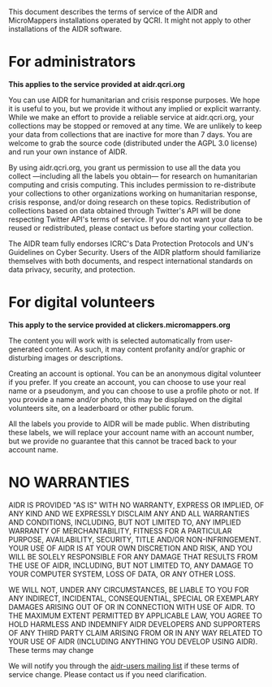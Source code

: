 This document describes the terms of service of the AIDR and MicroMappers installations operated by QCRI. It might not apply to other installations of the AIDR software.

# For administrators

**This applies to the service provided at aidr.qcri.org**

You can use AIDR for humanitarian and crisis response purposes. We hope it is useful to you, but we provide it without any implied or explicit warranty. While we make an effort to provide a reliable service at aidr.qcri.org, your collections may be stopped or removed at any time. We are unlikely to keep your data from collections that are inactive for more than 7 days. You are welcome to grab the source code (distributed under the AGPL 3.0 license) and run your own instance of AIDR.

By using aidr.qcri.org, you grant us permission to use all the data you collect —including all the labels you obtain— for research on humanitarian computing and crisis computing. This includes permission to re-distribute your collections to other organizations working on humanitarian response, crisis response, and/or doing research on these topics. Redistribution of collections based on data obtained through Twitter's API will be done respecting Twitter API's terms of service. If you do not want your data to be reused or redistributed, please contact us before starting your collection.

The AIDR team fully endorses ICRC's Data Protection Protocols and UN's Guidelines on Cyber Security. Users of the AIDR platform should familiarize themselves with both documents, and respect international standards on data privacy, security, and protection.

# For digital volunteers

**This apply to the service provided at clickers.micromappers.org**

The content you will work with is selected automatically from user-generated content. As such, it may content profanity and/or graphic or disturbing images or descriptions.

Creating an account is optional. You can be an anonymous digital volunteer if you prefer. If you create an account, you can choose to use your real name or a pseudonym, and you can choose to use a profile photo or not. If you provide a name and/or photo, this may be displayed on the digital volunteers site, on a leaderboard or other public forum.

All the labels you provide to AIDR will be made public. When distributing these labels, we will replace your account name with an account number, but we provide no guarantee that this cannot be traced back to your account name.

# NO WARRANTIES

AIDR IS PROVIDED "AS IS" WITH NO WARRANTY, EXPRESS OR IMPLIED, OF ANY KIND AND WE EXPRESSLY DISCLAIM ANY AND ALL WARRANTIES AND CONDITIONS, INCLUDING, BUT NOT LIMITED TO, ANY IMPLIED WARRANTY OF MERCHANTABILITY, FITNESS FOR A PARTICULAR PURPOSE, AVAILABILITY, SECURITY, TITLE AND/OR NON-INFRINGEMENT. YOUR USE OF AIDR IS AT YOUR OWN DISCRETION AND RISK, AND YOU WILL BE SOLELY RESPONSIBLE FOR ANY DAMAGE THAT RESULTS FROM THE USE OF AIDR, INCLUDING, BUT NOT LIMITED TO, ANY DAMAGE TO YOUR COMPUTER SYSTEM, LOSS OF DATA, OR ANY OTHER LOSS.

WE WILL NOT, UNDER ANY CIRCUMSTANCES, BE LIABLE TO YOU FOR ANY INDIRECT, INCIDENTAL, CONSEQUENTIAL, SPECIAL OR EXEMPLARY DAMAGES ARISING OUT OF OR IN CONNECTION WITH USE OF AIDR. TO THE MAXIMUM EXTENT PERMITTED BY APPLICABLE LAW, YOU AGREE TO HOLD HARMLESS AND INDEMNIFY AIDR DEVELOPERS AND SUPPORTERS OF ANY THIRD PARTY CLAIM ARISING FROM OR IN ANY WAY RELATED TO YOUR USE OF AIDR (INCLUDING ANYTHING YOU DEVELOP USING AIDR).
These terms may change

We will notify you through the [aidr-users mailing list](https://groups.google.com/forum/#!forum/aidr-users) if these terms of service change. Please contact us if you need clarification.